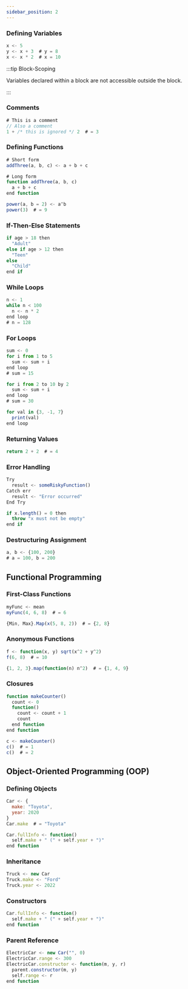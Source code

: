 ```yaml
---
sidebar_position: 2
---
```


### Defining Variables
```jsx title="Use the operator <- to assign specific values to variables:"
x <- 5
y <- x + 3  # y = 8
x <- x * 2  # x = 10
```
:::tip Block-Scoping

Variables declared within a block are not accessible outside the block.

:::

### Comments
```jsx title="Use comments to make the code more readable. These are ignored during execution:"
# This is a comment 
// Also a comment
1 + /* this is ignored */ 2  # = 3
```
### Defining Functions
```jsx title="Define functions in short or long form:"
# Short form
addThree(a, b, c) <- a + b + c

# Long form
function addThree(a, b, c)
  a + b + c
end function
```
```jsx title="Default values:"
power(a, b = 2) <- a^b
power(3)  # = 9
```
### If-Then-Else Statements
```jsx title="Use conditional logic:"
if age > 18 then
  "Adult"
else if age > 12 then
  "Teen"
else
  "Child"
end if
```
### While Loops
```jsx title="The code is repeated as long as a condition is met:"
n <- 1
while n < 100
  n <- n * 2
end loop
# n = 128
```
### For Loops
```jsx title="The code is executed a fixed number of times:"
sum <- 0
for i from 1 to 5
  sum <- sum + i
end loop
# sum = 15
```
```jsx title="With custom steps:"
for i from 2 to 10 by 2
  sum <- sum + i
end loop
# sum = 30
```
```jsx title="For-in loop:"
for val in {3, -1, 7}
  print(val)
end loop
```
### Returning Values
```jsx title="The last expression in a block is returned unless 'return' is explicitly used:"
return 2 + 2  # = 4
```
### Error Handling
```jsx title="Use Try-Catch to handle errors safely:"
Try
  result <- someRiskyFunction()
Catch err
  result <- "Error occurred"
End Try
```
```jsx title="Throw custom errors:"
if x.length() = 0 then
  throw "x must not be empty"
end if
```
### Destructuring Assignment
```jsx title="Quickly assign elements from a vector:"
a, b <- {100, 200}
# a = 100, b = 200
```
## Functional Programming

### First-Class Functions
```jsx title="Assign functions to variables:"
myFunc <- mean
myFunc(4, 6, 8)  # = 6
```
```jsx title="Use the Map function with a function vector to get specific values from a dataset:"
{Min, Max}.Map(x(5, 8, 2))  # = {2, 8}
```
### Anonymous Functions
```jsx title="Define functions without names:"
f <- function(x, y) sqrt(x^2 + y^2)
f(6, 8)  # = 10
```
```jsx title="Useful for functions like Map() and Filter():"
{1, 2, 3}.map(function(n) n^2)  # = {1, 4, 9}
```
### Closures
```jsx title="Useful for functions like Map() and Filter():"
function makeCounter()
  count <- 0
  function()
    count <- count + 1
    count
  end function
end function

c <- makeCounter()
c()  # = 1
c()  # = 2
```
## Object-Oriented Programming (OOP)

### Defining Objects
```jsx title="Objects are named vectors:"
Car <- {
  make: "Toyota",
  year: 2020
}
Car.make  # = "Toyota"
```
```jsx title="Add behaviors to functions:"
Car.fullInfo <- function()
  self.make + " (" + self.year + ")"
end function
```
### Inheritance
```jsx title="Create objects that inherit from others using 'new':"
Truck <- new Car
Truck.make <- "Ford"
Truck.year <- 2022
```
### Constructors
```jsx title="Add behaviors to functions:"
Car.fullInfo <- function()
  self.make + " (" + self.year + ")"
end function
```
### Parent Reference
```jsx title="Use parent to call a parent’s function:"
ElectricCar <- new Car("", 0)
ElectricCar.range <- 300
ElectricCar.constructor <- function(m, y, r)
  parent.constructor(m, y)
  self.range <- r
end function
```
